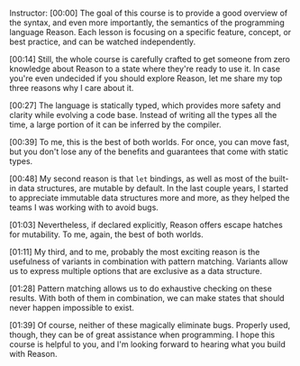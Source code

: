 Instructor: [00:00] The goal of this course is to provide a good overview of the syntax, and even more importantly, the semantics of the programming language Reason. Each lesson is focusing on a specific feature, concept, or best practice, and can be watched independently. 

[00:14] Still, the whole course is carefully crafted to get someone from zero knowledge about Reason to a state where they're ready to use it. In case you're even undecided if you should explore Reason, let me share my top three reasons why I care about it. 

[00:27] The language is statically typed, which provides more safety and clarity while evolving a code base. Instead of writing all the types all the time, a large portion of it can be inferred by the compiler. 

[00:39] To me, this is the best of both worlds. For once, you can move fast, but you don't lose any of the benefits and guarantees that come with static types. 

[00:48] My second reason is that `let` bindings, as well as most of the built-in data structures, are mutable by default. In the last couple years, I started to appreciate immutable data structures more and more, as they helped the teams I was working with to avoid bugs. 

[01:03] Nevertheless, if declared explicitly, Reason offers escape hatches for mutability. To me, again, the best of both worlds. 

[01:11] My third, and to me, probably the most exciting reason is the usefulness of variants in combination with pattern matching. Variants allow us to express multiple options that are exclusive as a data structure. 

[01:28] Pattern matching allows us to do exhaustive checking on these results. With both of them in combination, we can make states that should never happen impossible to exist. 

[01:39] Of course, neither of these magically eliminate bugs. Properly used, though, they can be of great assistance when programming. I hope this course is helpful to you, and I'm looking forward to hearing what you build with Reason.